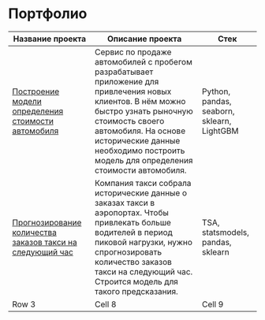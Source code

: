 # Портфолио

| Название проекта | Описание проекта | Стек |
|----------|----------|----------|
| [Построение модели определения стоимости автомобиля](https://github.com/annavntv/prakticum-projects/tree/main/auto_price)| Сервис по продаже автомобилей с пробегом  разрабатывает приложение для привлечения новых клиентов. В нём можно быстро узнать рыночную стоимость своего автомобиля. На основе исторические данные необходимо построить модель для определения стоимости автомобиля.| Python, pandas, seaborn, sklearn, LightGBM |
| [Прогнозирование количества заказов такси на следующий час](https://github.com/annavntv/prakticum-projects/tree/main/taxi_orders_tsa)    |Компания такси собрала исторические данные о заказах такси в аэропортах. Чтобы привлекать больше водителей в период пиковой нагрузки, нужно спрогнозировать количество заказов такси на следующий час. Строится модель для такого предсказания.   | TSA, statsmodels, pandas, sklearn    |
| Row 3    | Cell 8   | Cell 9   |

